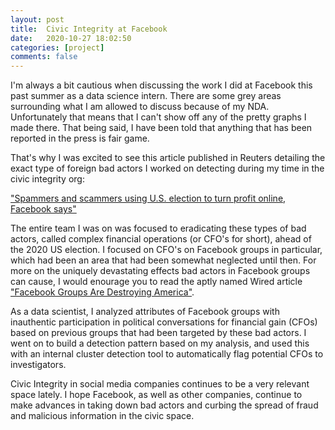 ```yaml
---
layout: post
title:  Civic Integrity at Facebook
date:   2020-10-27 18:02:50
categories: [project]
comments: false
---
```


I'm always a bit cautious when discussing the work I did at Facebook this past summer as a data science intern. There are some grey areas surrounding what I am allowed to discuss because of my NDA. Unfortunately that means that I can't show off any of the pretty graphs I made there. That being said, I have been told that anything that has been reported in the press is fair game.

That's why I was excited to see this article published in Reuters detailing the exact type of foreign bad actors I worked on detecting during my time in the civic integrity org:

["Spammers and scammers using U.S. election to turn profit online, Facebook says"](https://www.reuters.com/article/us-usa-election-facebook-scammers-idUKKBN2762X3?edition-redirect=uk)

The entire team I was on was focused to eradicating these types of bad actors, called complex financial operations (or CFO's for short), ahead of the 2020 US election. I focused on CFO's on Facebook groups in particular, which had been an area that had been somewhat neglected until then. For more on the uniquely devastating effects bad actors in Facebook groups can cause, I would enourage you to read the aptly named Wired article ["Facebook Groups Are Destroying America"](https://www.wired.com/story/facebook-groups-are-destroying-america/).

As a data scientist, I analyzed attributes of Facebook groups with inauthentic participation in political conversations for financial gain (CFOs) based on previous groups that had been targeted by these bad actors. I went on to build a detection pattern based on my analysis, and used this with an internal cluster detection tool to automatically flag potential CFOs to investigators. 

Civic Integrity in social media companies continues to be a very relevant space lately. I hope Facebook, as well as other companies, continue to make advances in taking down bad actors and curbing the spread of fraud and malicious information in the civic space.